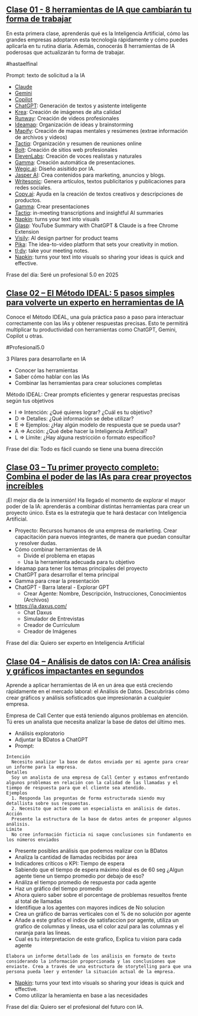 ## [Clase 01 - 8 herramientas de IA que cambiarán tu forma de trabajar](https://www.youtube.com/watch?v=Du5d7TEWaNg)
En esta primera clase, aprenderás qué es la Inteligencia Artificial, cómo las grandes empresas adoptaron esta tecnología rápidamente y cómo puedes aplicarla en tu rutina diaria. Además, conocerás 8 herramientas de IA poderosas que actualizarán tu forma de trabajar.

#hastaelfinal

Prompt: texto de solicitud a la IA

- [Claude](https://claude.ai/)
- [Gemini](https://gemini.google.com/)
- [Copilot](https://copilot.microsoft.com/)
- [ChatGPT](https://chatgpt.com/): Generación de textos y asistente inteligente
- [Krea](https://www.krea.ai/image): Creación de imágenes de alta calidad
- [Runway](https://app.runwayml.com/video-tools/teams/): Creación de videos profesionales
- [Ideamap](https://ideamap.ai/): Organización de ideas y brainstorming
- [Mapify](https://mapify.so): Creación de mapas mentales y resúmenes (extrae información de archivos y videos)
- [Tactiq](https://tactiq.io/): Organización y resumen de reuniones online
- [Bolt](https://bolt.new/): Creación de sitios web profesionales
- [ElevenLabs](https://elevenlabs.io/app/speech-synthesis/text-to-speech): Creación de voces realistas y naturales
- [Gamma](https://gamma.app/): Creación automática de presentaciones.
- [Wegic.ai](https://wegic.ai/): Diseño asisitido por IA.
- [Jasper AI](https://www.jasper.ai/): Crea contenidos para marketing, anuncios y blogs.
- [Writesonic](https://writesonic.com/): Genera artículos, textos publicitarios y publicaciones para redes sociales.
- [Copy.ai](https://www.copy.ai/): Ayuda en la creación de textos creativos y descripciones de productos.
- [Gamma](https://gamma.app/create/generate): Crear presentaciones
- [Tactiq](https://tactiq.io/): in-meeting transcriptions and insightful AI summaries
- [Napkin](https://www.napkin.ai/): turns your text into visuals
- [Glasp](https://glasp.co/): YouTube Summary with ChatGPT & Claude is a free Chrome Extension
- [Visily](https://www.visily.ai/):  AI design partner for product teams
- [Pika](https://pika.art/): The idea-to-video platform that sets your creativity in motion.
- [tl;dv](https://tldv.io/): take your meeting notes.
- [Napkin](https://app.napkin.ai): turns your text into visuals so sharing your ideas is quick and effective.

Frase del día: Seré un profesional 5.0 en 2025


## [Clase 02 – El Método IDEAL: 5 pasos simples para volverte un experto en herramientas de IA](https://www.youtube.com/watch?v=vWQD7h7EW4I)
Conoce el Método IDEAL, una guía práctica paso a paso para interactuar correctamente con las IAs y obtener respuestas precisas.
Esto te permitirá multiplicar tu productividad con herramientas como ChatGPT, Gemini, Copilot u otras.

#Profesional5.0

3 Pilares para desarrollarte en IA
  - Conocer las herramientas
  - Saber cómo hablar con las IAs
  - Combinar las herramientas para crear soluciones completas

Método IDEAL: Crear prompts eficientes y generar respuestas precisas según tus objetivos
- I => Intención: ¿Qué quieres lograr? ¿Cuál es tu objetivo?
- D => Detalles: ¿Qué información se debe utilizar?
- E => Ejemplos: ¿Hay algún modelo de respuesta que se pueda usar?
- A => Acción: ¿Qué debe hacer la Inteligencia Artificial?
- L => Límite: ¿Hay alguna restricción o formato específico?

Frase del día: Todo es fácil cuando se tiene una buena dirección


## [Clase 03 – Tu primer proyecto completo: Combina el poder de las IAs para crear proyectos increíbles](https://www.youtube.com/watch?v=dxFIyBCLfNs)
¡El mejor día de la inmersión! Ha llegado el momento de explorar el mayor poder de la IA: aprenderás a combinar distintas herramientas para crear un proyecto único. Esta es la estrategia que te hará destacar con Inteligencia Artificial.

- Proyecto: Recursos humanos de una empresa de marketing. Crear capacitación para nuevos integrantes, de manera que puedan consultar y resolver dudas.
- Cómo combinar herramientas de IA
  - Divide el problema en etapas
  - Usa la herramienta adecuada para tu objetivo
- Ideamap para tener los temas principales del proyecto
- ChatGPT para desarrollar el tema principal
- Gamma para crear la presentación
- ChatGPT - Barra lateral - Explorar GPT
  - Crear Agente: Nombre, Descripción, Instrucciones, Conocimientos (Archivos)
- https://ia.daxus.com/
  - Chat Daxus
  - Simulador de Entrevistas
  - Creador de Currículum
  - Creador de Imágenes

Frase del día: Quiero ser experto en Inteligencia Artificial


## [Clase 04 – Análisis de datos con IA: Crea análisis y gráficos impactantes en segundos](https://www.youtube.com/watch?v=LVP1iFkPzBE)
Aprende a aplicar herramientas de IA en un área que está creciendo rápidamente en el mercado laboral: el Análisis de Datos. Descubrirás cómo crear gráficos y análisis sofisticados que impresionarán a cualquier empresa.

Empresa de Call Center que está teniendo algunos problemas en atención. Tú eres un analista que necesita analizar la base de datos del último mes.
  - Análisis exploratorio
  - Adjuntar la BDatos a ChatGPT
  - Prompt:
  ```
  Intención
    Necesito analizar la base de datos enviada por mi agente para crear un informe para la empresa.
  Detalles
    Soy un analista de una empresa de Call Center y estamos enfrentando algunos problemas en relación con la calidad de las llamadas y el tiempo de respuesta para que el cliente sea atendido.
  Ejemplos
    1. Responda las preguntas de forma estructurada siendo muy detallista sobre sus respuestas.
    2. Necesito que actúe como un especialista en análisis de datos.
  Acción
    Presente la estructura de la base de datos antes de proponer algunos análisis.
  Límite
    No cree información ficticia ni saque conclusiones sin fundamento en los números enviados
  ```
  - Presente posibles análisis que podemos realizar con la BDatos
  - Analiza la cantidad de llamadas recibidas por área
  - Indicadores críticos o KPI: Tiempo de espera
  - Sabiendo que el tiempo de espera máximo ideal es de 60 seg ¿Algun agente tiene un tiempo promedio por debajo de eso?
  - Análiza el tiempo promedio de respuesta por cada agente
  - Haz un gráfico del tiempo promedio
  - Ahora quiero saber sobre el porcentage de problemas resueltos frente al total de llamadas
  - Identifique a los agentes con mayores indices de No solucion
  - Crea un gráfico de barras verticales con el % de no solución por agente
  - Añade a este grafico el indice de satisfaccion por agente, utiliza un grafico de columnas y lineas, usa el color azul para las columnas y el naranja para las lineas.
  - Cual es tu interpretacion de este grafico, Explica tu vision para cada agente
  ```
  Elabora un informe detallado de los análisis en formato de texto considerando la información proporcionada y las conclusiones que enviaste. Crea a través de una estructura de storytelling para que una persona pueda leer y entender la situación actual de la empresa.
  ```
  - [Napkin](https://app.napkin.ai): turns your text into visuals so sharing your ideas is quick and effective.
  - Como utilizar la heramienta en base a las necesidades

Frase del día: Quiero ser el profesional del futuro con IA.
